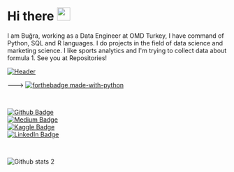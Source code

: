 # Hi there <img src="https://raw.githubusercontent.com/MartinHeinz/MartinHeinz/master/wave.gif" width="30px">

I am Buğra, working as a Data Engineer at OMD Turkey, I have command of Python, SQL and R languages. I do projects in the field of data science and marketing science. I like sports analytics and I'm trying to collect data about formula 1. See you at Repositories!
 
[![Header]("https://github.com/bugrabuga/bugrabuga/blob/main/ab.gif"  "Header")](https://some-url.dev/)

 
 
 
 --->       [![forthebadge made-with-python](http://ForTheBadge.com/images/badges/made-with-python.svg)](https://www.python.org/)
 
 <br/>
 

[![Github Badge](https://img.shields.io/badge/-Github-000?style=quare&labelColor=000&logo=Github&logoColor=white&link=link)](https://github.com/bugrabuga)<br/>
[![Medium Badge](https://img.shields.io/badge/-Medium-757575?style=flat-quare&labelColor=757575&logo=Medium&logoColor=white&link=link)](https://bugaahmetbugra.medium.com/) <br/>
[![Kaggle Badge](https://img.shields.io/badge/-Kaggle-FF9800?style=flat-quare&labelColor=FF9800&logo=Blogger&logoColor=white&link=link)](https://www.kaggle.com/ahmetburabua) <br/>
[![LinkedIn Badge](https://img.shields.io/badge/-LinkedIn-FF9800?style=flat-quare&labelColor=FF9800&logo=Blogger&logoColor=white&link=link)](https://www.linkedin.com/in/ahmet-bu%C4%9Fra-bu%C4%9Fa/)


<br/>



![Github stats 2](https://github-readme-stats.vercel.app/api?username=bugrabuga&show_icons=true&theme=radical)


